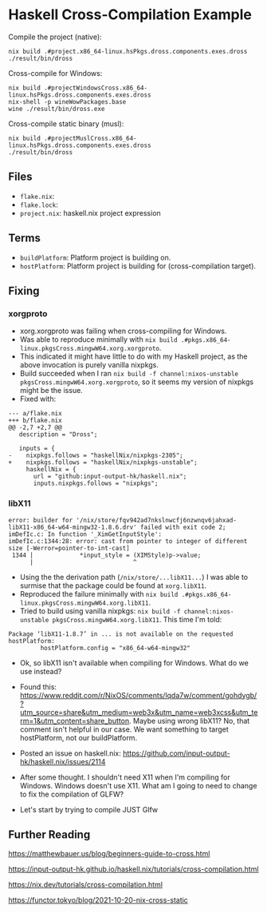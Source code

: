 # Haskell Cross-Compilation Example

Compile the project (native):

```
nix build .#project.x86_64-linux.hsPkgs.dross.components.exes.dross
./result/bin/dross
```

Cross-compile for Windows:

```
nix build .#projectWindowsCross.x86_64-linux.hsPkgs.dross.components.exes.dross
nix-shell -p wineWowPackages.base
wine ./result/bin/dross.exe
```

Cross-compile static binary (musl):

```
nix build .#projectMuslCross.x86_64-linux.hsPkgs.dross.components.exes.dross
./result/bin/dross
```

## Files

- `flake.nix`:
- `flake.lock`: 
- `project.nix`: haskell.nix project expression

## Terms

- `buildPlatform`: Platform project is building on.
- `hostPlatform`: Platform project is building for (cross-compilation target).

## Fixing

### xorgproto

- xorg.xorgproto was failing when cross-compiling for Windows.
- Was able to reproduce minimally with `nix build .#pkgs.x86_64-linux.pkgsCross.mingwW64.xorg.xorgproto`.
- This indicated it might have little to do with my Haskell project, as the above invocation is purely vanilla nixpkgs.
- Build succeeded when I ran `nix build -f channel:nixos-unstable pkgsCross.mingwW64.xorg.xorgproto`, so it seems my version of nixpkgs might be the issue.
- Fixed with:
```
--- a/flake.nix
+++ b/flake.nix
@@ -2,7 +2,7 @@
   description = "Dross";
 
   inputs = {
-    nixpkgs.follows = "haskellNix/nixpkgs-2305";
+    nixpkgs.follows = "haskellNix/nixpkgs-unstable";
     haskellNix = {
       url = "github:input-output-hk/haskell.nix";
       inputs.nixpkgs.follows = "nixpkgs";
```

### libX11

```
error: builder for '/nix/store/fqv942ad7nkslnwcfj6nzwnqv6jahxad-libX11-x86_64-w64-mingw32-1.8.6.drv' failed with exit code 2;
imDefIc.c: In function '_XimGetInputStyle':
imDefIc.c:1344:28: error: cast from pointer to integer of different size [-Werror=pointer-to-int-cast]
 1344 |             *input_style = (XIMStyle)p->value;
      |                            ^
```

- Using the the derivation path (`/nix/store/...libX11...`) I was able to surmise that the package could be found at `xorg.libX11`.
- Reproduced the failure minimally with `nix build .#pkgs.x86_64-linux.pkgsCross.mingwW64.xorg.libX11`.
- Tried to build using vanilla nixpkgs: `nix build -f channel:nixos-unstable pkgsCross.mingwW64.xorg.libX11`. This time I'm told:
```
Package ‘libX11-1.8.7’ in ... is not available on the requested hostPlatform:
         hostPlatform.config = "x86_64-w64-mingw32"
```
- Ok, so libX11 isn't available when compiling for Windows. What do we use instead?
- Found this: https://www.reddit.com/r/NixOS/comments/lqda7w/comment/gohdygb/?utm_source=share&utm_medium=web3x&utm_name=web3xcss&utm_term=1&utm_content=share_button. Maybe using wrong libX11? No, that comment isn't helpful in our case. We want something to target hostPlatform, not our buildPlatform.

- Posted an issue on haskell.nix: https://github.com/input-output-hk/haskell.nix/issues/2114
- After some thought. I shouldn't need X11 when I'm compiling for Windows. Windows doesn't use X11. What am I going to need to change to fix the compilation of GLFW?

- Let's start by trying to compile JUST Glfw

## Further Reading

https://matthewbauer.us/blog/beginners-guide-to-cross.html

https://input-output-hk.github.io/haskell.nix/tutorials/cross-compilation.html

https://nix.dev/tutorials/cross-compilation.html

https://functor.tokyo/blog/2021-10-20-nix-cross-static
